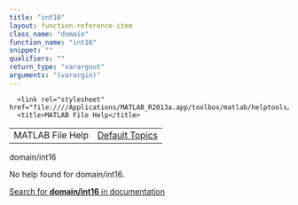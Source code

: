 ```yaml
---
title: "int16"
layout: function-reference-item
class_name: "domain"
function_name: "int16"
snippet: ""
qualifiers: ""
return_type: "varargout"
arguments: "(varargin)"
---
```


<html>
   <head>
      <meta http-equiv="Content-Type" content="text/html; charset=utf-8">
   
      <link rel="stylesheet" href="file:////Applications/MATLAB_R2013a.app/toolbox/matlab/helptools/private/helpwin.css">
      <title>MATLAB File Help</title>
   </head>
   <body>
      <!--Single-page help-->
      <table border="0" cellspacing="0" width="100%">
         <tr class="subheader">
            <td class="headertitle">MATLAB File Help</td>
            <td class="subheader-right"><a href="matlab:helpwin">Default Topics</a></td>
         </tr>
      </table>
      <div class="title">domain/int16</div>
      <!--No help found-->
      <p>No help found for <span class="helptopic">domain/int16</span>.
      </p>
      <p><a href="matlab:docsearch('domain/int16')">
            Search for <b>domain/int16</b> in documentation
            </a></p>
   </body>
</html>
